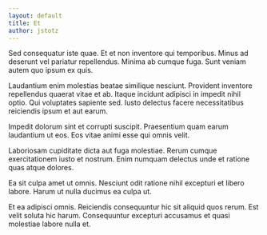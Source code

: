 ```yaml
---
layout: default
title: Et
author: jstotz
---
```


Sed consequatur iste quae. Et et non inventore qui temporibus. Minus ad deserunt vel pariatur repellendus. Minima ab cumque fuga. Sunt veniam autem quo ipsum ex quis.

Laudantium enim molestias beatae similique nesciunt. Provident inventore repellendus quaerat vitae et ab. Itaque incidunt adipisci in impedit nihil optio. Qui voluptates sapiente sed. Iusto delectus facere necessitatibus reiciendis ipsum et aut earum.

Impedit dolorum sint et corrupti suscipit. Praesentium quam earum laudantium ut eos. Eos vitae animi esse qui omnis velit.

Laboriosam cupiditate dicta aut fuga molestiae. Rerum cumque exercitationem iusto et nostrum. Enim numquam delectus unde et ratione quas atque dolores.

Ea sit culpa amet ut omnis. Nesciunt odit ratione nihil excepturi et libero labore. Harum ut nulla ducimus ea culpa ut.

Et ea adipisci omnis. Reiciendis consequuntur hic sit aliquid quos rerum. Est velit soluta hic harum. Consequuntur excepturi accusamus et quasi molestiae labore nulla et.
